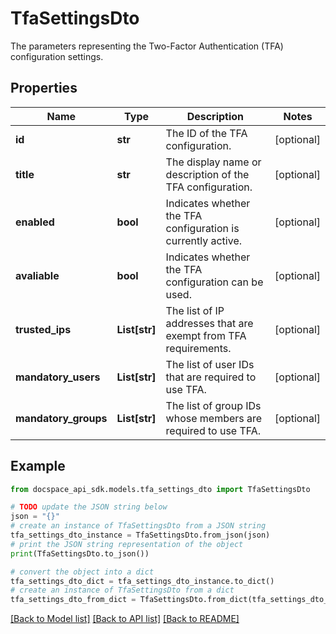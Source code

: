 # TfaSettingsDto
The parameters representing the Two-Factor Authentication (TFA) configuration settings.

## Properties

Name | Type | Description | Notes
------------ | ------------- | ------------- | -------------
**id** | **str** | The ID of the TFA configuration. | [optional] 
**title** | **str** | The display name or description of the TFA configuration. | [optional] 
**enabled** | **bool** | Indicates whether the TFA configuration is currently active. | [optional] 
**avaliable** | **bool** | Indicates whether the TFA configuration can be used. | [optional] 
**trusted_ips** | **List[str]** | The list of IP addresses that are exempt from TFA requirements. | [optional] 
**mandatory_users** | **List[str]** | The list of user IDs that are required to use TFA. | [optional] 
**mandatory_groups** | **List[str]** | The list of group IDs whose members are required to use TFA. | [optional] 

## Example

```python
from docspace_api_sdk.models.tfa_settings_dto import TfaSettingsDto

# TODO update the JSON string below
json = "{}"
# create an instance of TfaSettingsDto from a JSON string
tfa_settings_dto_instance = TfaSettingsDto.from_json(json)
# print the JSON string representation of the object
print(TfaSettingsDto.to_json())

# convert the object into a dict
tfa_settings_dto_dict = tfa_settings_dto_instance.to_dict()
# create an instance of TfaSettingsDto from a dict
tfa_settings_dto_from_dict = TfaSettingsDto.from_dict(tfa_settings_dto_dict)
```
[[Back to Model list]](../README.md#documentation-for-models) [[Back to API list]](../README.md#documentation-for-api-endpoints) [[Back to README]](../README.md)


